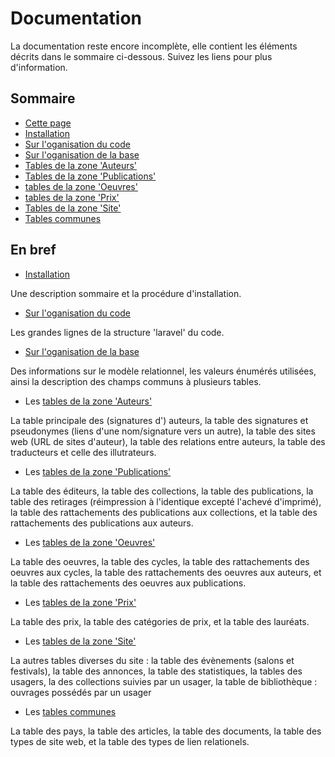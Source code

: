 # Documentation

La documentation reste encore incomplète, elle contient les éléments décrits dans le sommaire ci-dessous. Suivez les liens pour plus d'information.

## Sommaire

- [Cette page](1_welcome.md)
- [Installation](2_installation.md)
- [Sur l'oganisation du code](3_Infos_code.md)
- [Sur l'oganisation de la base](4.0_Infos_BdD.md)
- [Tables de la zone 'Auteurs'](4.1_auteurs.md)
- [Tables de la zone 'Publications'](4.2_publications.md)
- [tables de la zone 'Oeuvres'](4.3_oeuvres.md)
- [tables de la zone 'Prix'](4.4_prix.md)
- [Tables de la zone 'Site'](4.5_site.md)
- [Tables communes](4.6_communs.md)

## En bref

- [Installation](2_installation.md)

Une description sommaire et la procédure d'installation.

- [Sur l'oganisation du code](3_Infos_code.md)

Les grandes lignes de la structure 'laravel' du code.

- [Sur l'oganisation de la base](4_Infos_BdD.md)

Des informations sur le modèle relationnel, les valeurs énumérés utilisées, ainsi la description des champs communs à plusieurs tables.

- Les [tables de la zone 'Auteurs'](4_1_auteurs.md)

La table principale des (signatures d') auteurs, la table des signatures et pseudonymes (liens d'une nom/signature vers un autre), la table des sites web (URL de sites d'auteur), la table des relations entre auteurs, la table des traducteurs et celle des illutrateurs.

- Les [tables de la zone 'Publications'](4_2_publications.md)

La table des éditeurs, la table des collections, la table des publications, la table des retirages (réimpression à l'identique excepté l'achevé d'imprimé), la table des rattachements des publications aux collections, et la table des rattachements des publications aux auteurs.

- Les [tables de la zone 'Oeuvres'](4_3_oeuvres.md)

La table des oeuvres, la table des cycles, la table des rattachements des oeuvres aux cycles, la table des rattachements des oeuvres aux auteurs, et la table des rattachements des oeuvres aux publications.

- Les [tables de la zone 'Prix'](4_4_prix.md)

La table des prix, la table des catégories de prix, et la table des lauréats.

- Les [tables de la zone 'Site'](4_5_site.md)

La autres tables diverses du site : la table des évènements (salons et festivals), la table des annonces, la table des statistiques, la tables des usagers, la des collections suivies par un usager, la table de bibliothèque : ouvrages possédés par un usager

- Les [tables communes](4_6_communs.md)

La table des pays, la table des articles, la table des documents, la table des types de site web, et la table des types de lien relationels.
